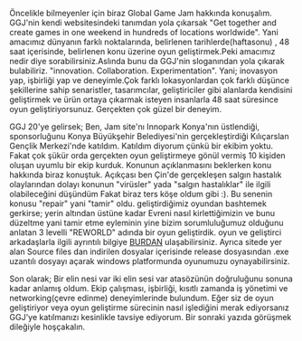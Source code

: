    Öncelikle bilmeyenler için biraz Global Game Jam hakkında konuşalım. 
GGJ'nin kendi websitesindeki tanımdan yola çıkarsak "Get together and create 
games in one weekend in hundreds of locations worldwide". Yani amacımız dünyanın
farklı noktalarında, belirlenen tarihlerde(haftasonu) , 48 saat içerisinde, belirlenen
konu üzerine oyun geliştirmek.Peki amacımız nedir diye sorabilirsiniz.Aslında bunu da
GGJ'nin sloganından yola çıkarak bulabiliriz. "innovation. Collaboration. Experimentation".
Yani; inovasyon yap, işbirliği yap ve deneyimle.Çok farklı lokasyonlardan çok farklı
düşünce şekillerine sahip senaristler, tasarımcılar, geliştiriciler gibi alanlarda kendisini 
geliştirmek ve ürün ortaya çıkarmak isteyen insanlarla 48 saat süresince oyun geliştiriyorsunuz.
Gerçekten çok güzel bir deneyim.
 
   GGJ 20'ye gelirsek; Ben, Jam site'nı Innopark Konya'nın üstlendiği, sponsorluğunu Konya Büyükşehir
Belediyesi'nin gerçekleştirdiği Kılıçarslan Gençlik Merkezi'nde katıldım. Katıldım diyorum çünkü
bir ekibim yoktu. Fakat çok şükür orda gerçekten oyun geliştirmeye gönül vermiş 10 kişiden oluşan uyumlu bir
ekip kurduk. Konunun açıklanmasını beklerken konu hakkında biraz konuştuk. Açıkçası ben Çin'de gerçekleşen
salgın hastalık olaylarından dolayı konunun "virüsler" yada "salgın hastalıklar" ile ilgili olabileceğini düşündüm
Fakat biraz ters köşe oldum gibi :). Bu senenin konusu "repair" yani "tamir" oldu. geliştirdiğimiz oyundan bashtemek gerkirse;
yerin altından üstüne kadar Evreni nasıl kirlettiğimizin ve bunu düzeltme yani tamir etme eyleminin yine bizim sorumluluğumuz
olduğunu anlatan 3 levelli "REWORLD" adında bir oyun geliştirdik. oyun ve geliştirci arkadaşlarla ilgili ayrıntılı bilgiye
[BURDAN](https://globalgamejam.org/2020/games/rework-8) ulaşabilirsiniz. Ayrıca sitede yer alan Source files dan
indirilen dosyalar içerisinde release dosyasından .exe uzantılı dosyayı açarak windows platformunda oyunumuzu oynayabilirsiniz.

   Son olarak; Bir elin nesi var iki elin sesi var atasözünün doğruluğunu sonuna kadar anlamış oldum. Ekip çalışması,
işbirliği, kısıtlı zamanda iş yönetimi ve networking(çevre edinme) deneyimlerinde bulundum. Eğer siz de oyun geliştiriyor 
veya oyun geliştirme sürecinin nasıl işlediğini merak ediyorsanız GGJ'ye katılmanızı kesinlikle tavsiye ediyorum. Bir sonraki
yazıda görüşmek dileğiyle hoşçakalın.